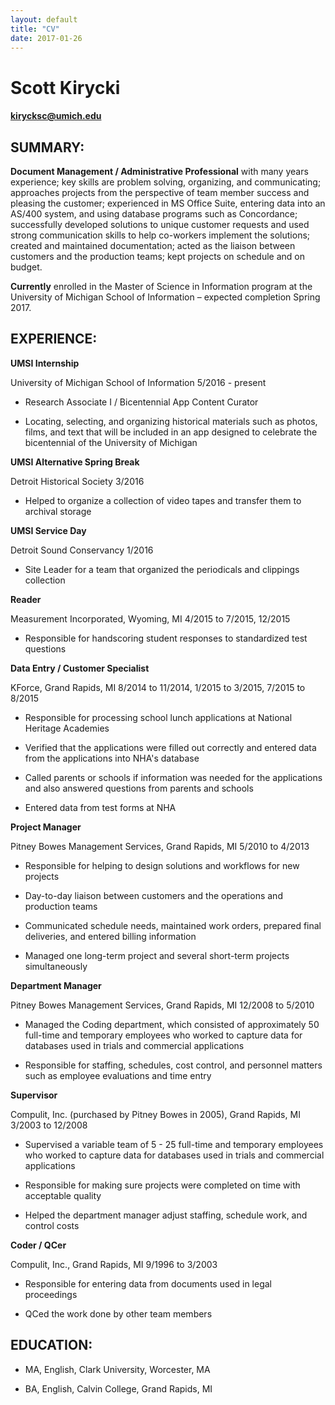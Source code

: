 ```yaml
---
layout: default
title: "CV"
date: 2017-01-26
---
```

# Scott Kirycki
#### kirycksc@umich.edu

## SUMMARY:

**Document Management / Administrative Professional** with many years
experience; key skills are problem solving, organizing, and
communicating; approaches projects from the perspective of team member
success and pleasing the customer; experienced in MS Office Suite,
entering data into an AS/400 system, and using database programs such as
Concordance; successfully developed solutions to unique customer
requests and used strong communication skills to help co-workers
implement the solutions; created and maintained documentation; acted as
the liaison between customers and the production teams; kept projects on
schedule and on budget.

**Currently** enrolled in the Master of Science in Information program
at the University of Michigan School of Information – expected
completion Spring 2017.

## EXPERIENCE:

**UMSI Internship**

University of Michigan School of Information 5/2016 - present

-   Research Associate I / Bicentennial App Content Curator

-   Locating, selecting, and organizing historical materials such as
    photos, films, and text that will be included in an app designed to
    celebrate the bicentennial of the University of Michigan

**UMSI Alternative Spring Break**

Detroit Historical Society 3/2016

-   Helped to organize a collection of video tapes and transfer them to
    archival storage

**UMSI Service Day**

Detroit Sound Conservancy 1/2016

-   Site Leader for a team that organized the periodicals and clippings
    collection

**Reader**

Measurement Incorporated, Wyoming, MI 4/2015 to 7/2015, 12/2015

-   Responsible for handscoring student responses to standardized test
    questions

**Data Entry / Customer Specialist**

KForce, Grand Rapids, MI 8/2014 to 11/2014, 1/2015 to 3/2015, 7/2015 to
8/2015

-   Responsible for processing school lunch applications at National
    Heritage Academies

-   Verified that the applications were filled out correctly and entered
    data from the applications into NHA's database

-   Called parents or schools if information was needed for the
    applications and also answered questions from parents and schools

-   Entered data from test forms at NHA

**Project Manager**

Pitney Bowes Management Services, Grand Rapids, MI 5/2010 to 4/2013

-   Responsible for helping to design solutions and workflows for new
    projects

-   Day-to-day liaison between customers and the operations and
    production teams

-   Communicated schedule needs, maintained work orders, prepared final
    deliveries, and entered billing information

-   Managed one long-term project and several short-term projects
    simultaneously

**Department Manager**

Pitney Bowes Management Services, Grand Rapids, MI 12/2008 to 5/2010

-   Managed the Coding department, which consisted of approximately 50
    full-time and temporary employees who worked to capture data for
    databases used in trials and commercial applications

-   Responsible for staffing, schedules, cost control, and personnel
    matters such as employee evaluations and time entry

**Supervisor**

Compulit, Inc. (purchased by Pitney Bowes in 2005), Grand Rapids, MI
3/2003 to 12/2008

-   Supervised a variable team of 5 - 25 full-time and temporary
    employees who worked to capture data for databases used in trials
    and commercial applications

-   Responsible for making sure projects were completed on time with
    acceptable quality

-   Helped the department manager adjust staffing, schedule work, and
    control costs

**Coder / QCer**

Compulit, Inc., Grand Rapids, MI 9/1996 to 3/2003

-   Responsible for entering data from documents used in legal
    proceedings

-   QCed the work done by other team members

## EDUCATION:

-   MA, English, Clark University, Worcester, MA

-   BA, English, Calvin College, Grand Rapids, MI
